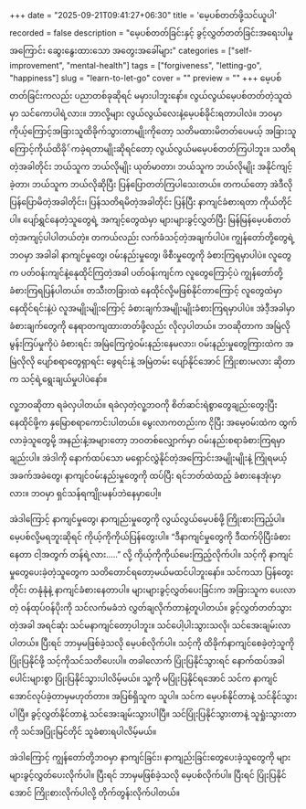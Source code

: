 +++
date = "2025-09-21T09:41:27+06:30"
title = 'မေ့ပစ်တတ်ဖို့သင်ယူပါ'
recorded = false
description = "မေ့ပစ်တတ်ခြင်းနှင့် ခွင့်လွှတ်တတ်ခြင်းအရေးပါမှုအကြောင်း ဆွေးနွေးထားသော အတွေးအခေါ်များ"
categories = ["self-improvement", "mental-health"]
tags = ["forgiveness", "letting-go", "happiness"]
slug = "learn-to-let-go"
cover = ""
preview = ""
+++
မေ့ပစ်တတ်ခြင်းကလည်း ပညာတစ်ခုဆိုရင် မမှားပါဘူးနော်။ လွယ်လွယ်မေ့ပစ်တတ်တဲ့သူထဲမှာ သင်ကောပါရဲ့လား။ ဘာလို့များ လွယ်လွယ်လေးနဲ့မေ့ပစ်ခိုင်းရတာပါလဲ။ ဘဝမှာ ကိုယ့်ကြောင့်အခြားသူထိခိုက်သွားတာမျိုးကိုတော့ သတိမထားမိတတ်ပေမယ့် အခြားသူကြောင့်ကိုယ်ထိခို်ကခဲ့ရတာမျိုးဆိုရင်တော့ လွယ်လွယ်မမေ့ပစ်တတ်ကြပါဘူး။ သတိရတဲ့အခါတိုင်း ဘယ်သူက ဘယ်လိုမျိုး ယုတ်မာတာ၊ ဘယ်သူက ဘယ်လိုမျိုး အနိုင်ကျင့်ခဲ့တာ၊ ဘယ်သူက ဘယ်လိုဆိုပြီး ပြန်ပြောတတ်ကြပါသေးတယ်။ တကယ်တော့ အဲဒီလိုပြန်ပြောမိတဲ့အခါတိုင်း၊ ပြန်သတိရမိတဲ့အခါတိုင်း ပြန်ပြီး နာကျင်ခံစားရတာ ကိုယ်တိုင်ပါ။
ပျော်ရွှင်နေတဲ့သူတွေရဲ့ အကျင့်တွေထဲမှာ များများခွင့်လွှတ်ပြီး မြန်မြန်မေ့ပစ်တတ်တဲ့အကျင့်ပါပါတယ်တဲ့။ တကယ်လည်း လက်ခံသင့်တဲ့အချက်ပါပဲ။ ကျွန်တော်တို့တွေရဲ့ဘဝမှာ အခါခါ နာကျင်မှုတွေ၊ ဝမ်းနည်းမှုတွေ၊ ဖိစီးမှုတွေကို ခံစားကြရမှာပါပဲ။ လူတွေက ပတ်ဝန်းကျင်နဲ့နေုထိုင်ကြတဲ့အခါ ပတ်ဝန်းကျင်က လူတွေကြောင့်ပဲ ကျွန်တော်တို့ ခံစားကြရပြန်ပါတယ်။ တသီးတခြားထဲ နေထိုင်လို့မဖြစ်နိုင်တာကြောင့် လူတွေထဲမှာ နေထိုင်ရင်းနဲ့ပဲ လူအမျိုးမျိုးကြောင့် ခံစားချက်အမျိုးမျိုးခံစားကြရမှာပါပဲ။ အဲဒီ့အခါမှာ ခံစားချက်တွေကို နေရာတကျထားတတ်ဖို့လည်း လိုလှပါတယ်။ ဘဝဆိုတာက အမြဲလိုမွန်းကြပ်မှုကိုပဲ ခံစားရင်း အမြဲကြေကွဲဝမ်းနည်းနေမလား၊ ဝမ်းနည်းမှုတွေကြားထဲက အမြဲလိုလို ပျော်စရာတွေရှာရင်း ဖွေရင်းနဲ့ အမြဲတမ်း ပျော်နိုင်အောင် ကြိုးစားမလား ဆိုတာက သင့်ရဲ့ရွေးချယ်မှုပါပဲနော်။

လူ့ဘဝဆိုတာ ရခဲလှပါတယ်။ ရခဲလှတဲ့လူ့ဘဝကို စိတ်ဆင်းရဲစွာတွေချည်းတွေးပြီး နေထိုင်ဖို့က နှမြောစရာကောင်းပါတယ်။ မွေးလာကတည်းက ငိုပြီး အမေ့ဝမ်းထဲက ထွက်လာခဲ့သူတွေမို့ အနည်းနဲ့အများတော့ ဘဝတစ်လျှောက်မှာ ဝမ်းနည်းစရာခံစားကြရမှာချည်းပါ။ အဲဒါကို နောက်ထပ်သော မရှောင်လွှဲနိုင်တဲ့အကြောင်းအမျိုးမျိုးနဲ့ ကြုံရမယ့် အခက်အခဲတွေ၊ နာကျင်ဝမ်းနည်းမှုတွေကို ထပ်ပြီး ရင်ဘတ်ထဲထည့် ခံစားနေအုံးမှာလား။ ဘဝမှာ ရှင်သန်ရကျိုးမနပ်ဘဲနေမှာပေါ့။

အဲဒါကြောင့် နာကျင်မှုတွေ၊ နာကျည်းမှုတွေကို လွယ်လွယ်မေ့ပစ်ဖို့ ကြိုးစားကြည့်ပါ။ မေ့ပစ်လို့မရဘူးဆိုရင် ကိုယ့်ကိုကိုယ်ပြန်တွေးပါ။ “ဒီနာကျင်မှုတွေကို ဒီထက်ပိုပြီးခံစားနေတာ ငါ့အတွက် တန်ရဲ့လား…..” လို့ ကိုယ့်ကိုကိုယ်မေးကြည့်လိုက်ပါ။ သင့်ကို နာကျင်မှုတွေပေးခဲ့တဲ့သူတွေက သတိတောင်ရတော့မယ်မထင်ပါဘူးနော်။ သင်ကသာ ပြန်တွေးတိုင်း တနုံနုံနဲ့ နာကျင်ခံစားနေတာပါ။ များများခွင့်လွှတ်ပေးခြင်းက အခြားသူက ပေးလာတဲ့ ဝန်ထုပ်ဝန်ပိုးကို သင်လက်မခံဘဲ လွှတ်ချလိုက်တာနဲ့တူပါတယ်။ ခွင့်လွှတ်တတ်သွားတဲ့အခါ အရင်ဆုံး သင်မနာကျင်တော့ပါဘူး။ သင်ပေါ့ပါးသွားသလို၊ သင်အေးချမ်းလာပါတယ်။ ပြီးရင် ဘာမှမဖြစ်ခဲ့သလို မေ့ပစ်လိုက်ပါ။ သင့်ကို ထိခိုက်နာကျင်စေခဲ့တဲ့သူကို ပြုံးပြနိုင်ဖို့ သင့်ကိုသင်သတိပေးပါ။ တခါလောက် ပြုံးပြနိုင်သွားရင် နောက်ထပ်အခါပေါင်းများစွာ ပြုံးပြနိုင်သွားပါလိမ့်မယ်။ သူ့ကို မပြုံးပြနိုင်ရအောင် သင်က နာကျင်အောင်လုပ်ခဲ့တာမှမဟုတ်တာ။ အပြစ်ရှိသူက သူပါ။ သင်က မေ့ပစ်နိုင်တာနဲ့ သင်နိုင်သွားပါပြီ။ ခွင့်လွှတ်နိုင်တာနဲ့ သင်အေးချမ်းသွားပါပြီ။ သင်ပြုံးပြနိုင်သွားတာနဲ့ သူရှုံးသွားတာကို သင်အပြုံးမြင်တိုင် သူခံစားရပါလိမ့်မယ်။

အဲဒါကြောင့် ကျွန်တော်တို့ဘဝမှာ နာကျင်ခြင်း၊ နာကျည်းခြင်းတွေပေးခဲ့သူတွေကို များများခွင့်လွှတ်ပေးလိုက်ပါ။ ပြီးရင် ဘာမှမဖြစ်ခဲ့သလို မေ့ပစ်လိုက်ပါ။ ပြီးရင် ပြုံးပြနိုင်အောင် ကြိုးစားလိုက်ပါလို့ တိုက်တွန်းလိုက်ပါတယ်။ 
